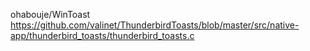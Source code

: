 









ohabouje/WinToast
https://github.com/valinet/ThunderbirdToasts/blob/master/src/native-app/thunderbird_toasts/thunderbird_toasts.c